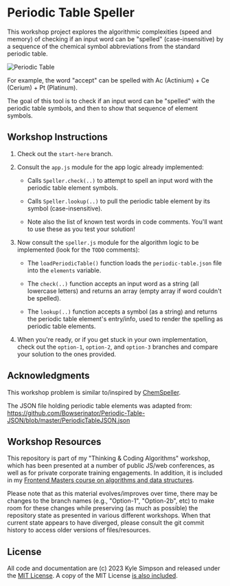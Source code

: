 # Periodic Table Speller

This workshop project explores the algorithmic complexities (speed and memory) of checking if an input word can be "spelled" (case-insensitive) by a sequence of the chemical symbol abbreviations from the standard periodic table.

![Periodic Table](https://cdn.shopify.com/s/files/1/1064/0118/files/periodic-table-of-tech-standalone_alt.png)

For example, the word "accept" can be spelled with Ac (Actinium) + Ce (Cerium) + Pt (Platinum).

The goal of this tool is to check if an input word can be "spelled" with the periodic table symbols, and then to show that sequence of element symbols.

## Workshop Instructions

1. Check out the `start-here` branch.

2. Consult the `app.js` module for the app logic already implemented:

    * Calls `Speller.check(..)` to attempt to spell an input word with the periodic table element symbols.

    * Calls `Speller.lookup(..)` to pull the periodic table element by its symbol (case-insensitive).

    * Note also the list of known test words in code comments. You'll want to use these as you test your solution!

3. Now consult the `speller.js` module for the algorithm logic to be implemented (look for the `TODO` comments):

    * The `loadPeriodicTable()` function loads the `periodic-table.json` file into the `elements` variable.

    * The `check(..)` function accepts an input word as a string (all lowercase letters) and returns an array (empty array if word couldn't be spelled).

    * The `lookup(..)` function accepts a symbol (as a string) and returns the periodic table element's entry/info, used to render the spelling as periodic table elements.

4. When you're ready, or if you get stuck in your own implementation, check out the `option-1`, `option-2`, and `option-3` branches and compare your solution to the ones provided.

## Acknowledgments

This workshop problem is similar to/inspired by [ChemSpeller](https://www.chemspeller.com/index.html).

The JSON file holding periodic table elements was adapted from: https://github.com/Bowserinator/Periodic-Table-JSON/blob/master/PeriodicTableJSON.json

## Workshop Resources

This repository is part of my "Thinking & Coding Algorithms" workshop, which has been presented at a number of public JS/web conferences, as well as for private corporate training engagements. In addition, it is included in my [Frontend Masters course on algorithms and data structures](https://frontendmasters.com/courses/algorithms-practice/).

Please note that as this material evolves/improves over time, there may be changes to the branch names (e.g., "Option-1", "Option-2b", etc) to make room for these changes while preserving (as much as possible) the repository state as presented in various different workshops. When that current state appears to have diverged, please consult the git commit history to access older versions of files/resources.

## License

All code and documentation are (c) 2023 Kyle Simpson and released under the [MIT License](http://getify.mit-license.org/). A copy of the MIT License [is also included](LICENSE.txt).